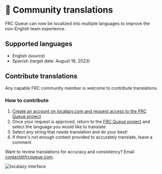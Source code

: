 # 📢 Community translations
FRC Queue can now be localized into multiple languages to improve the non-English team experience.

## Supported languages
* English (source)
* Spanish (target date: August 18, 2023)

## Contribute translations
Any capable FRC community member is welcome to contribute translations.

### How to contribute
1. [Create an account on localazy.com and request access to the FRC Queue project](https://localazy.com/p/frc-queue)
2. Once your request is approved, return to the [FRC Queue project](https://localazy.com/p/frc-queue) and select the language you would like to translate
3. Select any string that needs translation and do your best!
4. If there's not enough context provided to accurately translate, leave a comment

Want to review translations for accuracy and consistency? Email contact@frcqueue.com.

   

![localazy interface](https://github.com/FRC-Queue/FRC-Queue/assets/2548822/cbbe55ec-ab43-4512-b44b-fb7932327f12)
